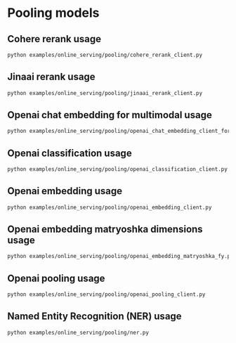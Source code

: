 # Pooling models

## Cohere rerank usage

```bash
python examples/online_serving/pooling/cohere_rerank_client.py
```

## Jinaai rerank usage

```bash
python examples/online_serving/pooling/jinaai_rerank_client.py
```

## Openai chat embedding for multimodal usage

```bash
python examples/online_serving/pooling/openai_chat_embedding_client_for_multimodal.py
```

## Openai classification usage

```bash
python examples/online_serving/pooling/openai_classification_client.py
```

## Openai embedding usage

```bash
python examples/online_serving/pooling/openai_embedding_client.py
```

## Openai embedding matryoshka dimensions usage

```bash
python examples/online_serving/pooling/openai_embedding_matryoshka_fy.py
```

## Openai pooling usage

```bash
python examples/online_serving/pooling/openai_pooling_client.py
```

## Named Entity Recognition (NER) usage

```bash
python examples/online_serving/pooling/ner.py
```
